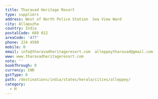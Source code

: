 ```yaml
---
title: Tharavad Heritage Resort
type: suppliers
address: West of North Police Station  Sea View Ward
city: Allapuzha
country: India
postalCode: 688 012
areaCode: '477'
phone: 224 4599
mobile: 0
email: info@tharavadheritageresort.com  alleppeytharavad@gmail.com
www: www.tharavadheritageresort.com
note: ''
bookThrough: 0
currency: INR
gstType: 0
path: /destinations/india/states/kerala/cities/alleppey/
category:
  - H
---
```


